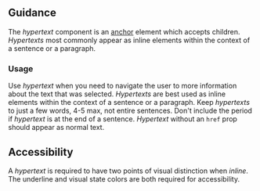 ## Guidance
The *hypertext* component is an [anchor](https://developer.mozilla.org/en-US/docs/Web/HTML/Element/a) element which accepts children. *Hypertexts* most commonly appear as inline elements within the context of a sentence or a paragraph.

### Usage
Use *hypertext* when you need to navigate the user to more information about the text that was selected. *Hypertexts* are best used  as inline elements within the context of a sentence or a paragraph. Keep *hypertexts* to just a few words, 4-5 max, not entire sentences. Don't include the period if *hypertext* is at the end of a sentence. *Hypertext* without an `href` prop should appear as normal text.

## Accessibility
A *hypertext* is required to have two points of visual distinction when *inline*. The underline and visual state colors are both required for accessibility.
